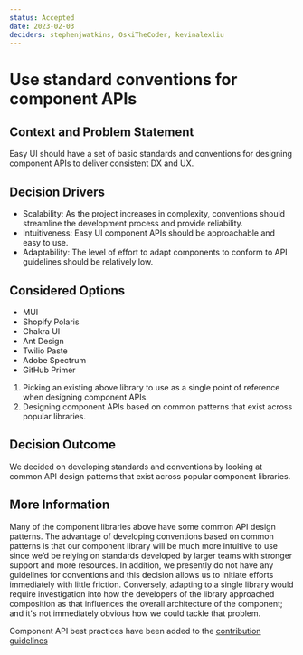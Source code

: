 ```yaml
---
status: Accepted
date: 2023-02-03
deciders: stephenjwatkins, OskiTheCoder, kevinalexliu
---
```


# Use standard conventions for component APIs

## Context and Problem Statement

Easy UI should have a set of basic standards and conventions for designing component APIs to deliver consistent DX and UX.

## Decision Drivers

- Scalability: As the project increases in complexity, conventions should streamline the development process and provide reliability.
- Intuitiveness: Easy UI component APIs should be approachable and easy to use.
- Adaptability: The level of effort to adapt components to conform to API guidelines should be relatively low.

## Considered Options

- MUI
- Shopify Polaris
- Chakra UI
- Ant Design
- Twilio Paste
- Adobe Spectrum
- GitHub Primer

1. Picking an existing above library to use as a single point of reference when designing component APIs.
2. Designing component APIs based on common patterns that exist across popular libraries.

## Decision Outcome

We decided on developing standards and conventions by looking at common API design patterns that exist across popular component libraries.

## More Information

Many of the component libraries above have some common API design patterns. The advantage of developing conventions based on common patterns is that our component library will be much more intuitive to use since we’d be relying on standards developed by larger teams with stronger support and more resources. In addition, we presently do not have any guidelines for conventions and this decision allows us to initiate efforts immediately with little friction. Conversely, adapting to a single library would require investigation into how the developers of the library approached composition as that influences the overall architecture of the component; and it's not immediately obvious how we could tackle that problem.

Component API best practices have been added to the [contribution guidelines](https://github.com/EasyPost/easy-ui/.github/CONTRIBUTING.md)
